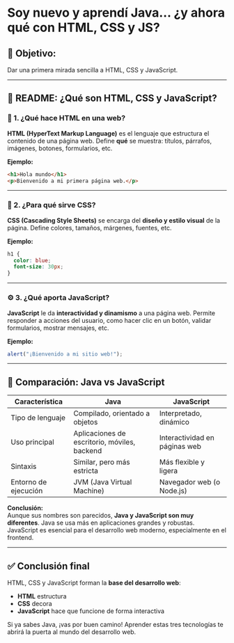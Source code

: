 # Soy nuevo y aprendí Java… ¿y ahora qué con HTML, CSS y JS?

## 🎯 Objetivo:
Dar una primera mirada sencilla a HTML, CSS y JavaScript.

---

## 📄 README: ¿Qué son HTML, CSS y JavaScript?

### 🧱 1. ¿Qué hace **HTML** en una web?
**HTML (HyperText Markup Language)** es el lenguaje que estructura el contenido de una página web. Define **qué** se muestra: títulos, párrafos, imágenes, botones, formularios, etc.

**Ejemplo:**
```html
<h1>Hola mundo</h1>
<p>Bienvenido a mi primera página web.</p>
```

---

### 🎨 2. ¿Para qué sirve **CSS**?
**CSS (Cascading Style Sheets)** se encarga del **diseño y estilo visual** de la página. Define colores, tamaños, márgenes, fuentes, etc.

**Ejemplo:**
```css
h1 {
  color: blue;
  font-size: 30px;
}
```

---

### ⚙️ 3. ¿Qué aporta **JavaScript**?
**JavaScript** le da **interactividad y dinamismo** a una página web. Permite responder a acciones del usuario, como hacer clic en un botón, validar formularios, mostrar mensajes, etc.

**Ejemplo:**
```javascript
alert("¡Bienvenido a mi sitio web!");
```

---

## 🔄 Comparación: **Java vs JavaScript**

| Característica      | Java                            | JavaScript                          |
|---------------------|----------------------------------|-------------------------------------|
| Tipo de lenguaje    | Compilado, orientado a objetos  | Interpretado, dinámico              |
| Uso principal       | Aplicaciones de escritorio, móviles, backend | Interactividad en páginas web       |
| Sintaxis            | Similar, pero más estricta      | Más flexible y ligera               |
| Entorno de ejecución| JVM (Java Virtual Machine)      | Navegador web (o Node.js)           |

**Conclusión:**  
Aunque sus nombres son parecidos, **Java y JavaScript son muy diferentes**. Java se usa más en aplicaciones grandes y robustas. JavaScript es esencial para el desarrollo web moderno, especialmente en el frontend.

---

## ✅ Conclusión final

HTML, CSS y JavaScript forman la **base del desarrollo web**:

- **HTML** estructura  
- **CSS** decora  
- **JavaScript** hace que funcione de forma interactiva

Si ya sabes Java, ¡vas por buen camino! Aprender estas tres tecnologías te abrirá la puerta al mundo del desarrollo web.
